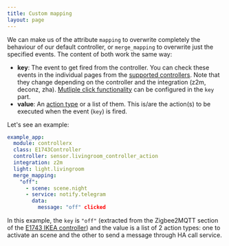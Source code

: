 ```yaml
---
title: Custom mapping
layout: page
---
```


We can make us of the attribute `mapping` to overwrite completely the behaviour of our default controller, or `merge_mapping` to overwrite just the specified events. The content of both work the same way:

- **key**: The event to get fired from the controller. You can check these events in the individual pages from the [supported controllers](/controllerx/controllers). Note that they change depending on the controller and the integration (z2m, deconz, zha). [Mutliple click functionality](multiple-clicks) can be configured in the `key` part.
- **value**: An [action type](action-types) or a list of them. This is/are the action(s) to be executed when the event (`key`) is fired.

Let's see an example:

```yaml
example_app:
  module: controllerx
  class: E1743Controller
  controller: sensor.livingroom_controller_action
  integration: z2m
  light: light.livingroom
  merge_mapping:
    "off":
      - scene: scene.night
      - service: notify.telegram
        data:
          message: "off" clicked
```

In this example, the `key` is `"off"` (extracted from the Zigbee2MQTT section of the [E1743 IKEA controller](/controllerx/controllers/E1743#z2m)) and the value is a list of 2 action types: one to activate an scene and the other to send a message through HA call service.
